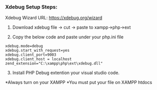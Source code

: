 ### Xdebug Setup Steps:

Xdebug Wizard URL: https://xdebug.org/wizard

1. Download xdebug file -> cut -> paste to xampp->php->ext

2. Copy the below code and paste under your php.ini file

```
xdebug.mode=debug
xdebug.start_with_request=yes
xdebug.client_port=9003
xdebug.client_host = localhost
zend_extension="C:\xampp\php\ext\xdebug.dll"
```

3. Install PHP Debug extention your visual studio code.

*Always turn on your XAMPP
*You must put your file on XAMPP htdocs
